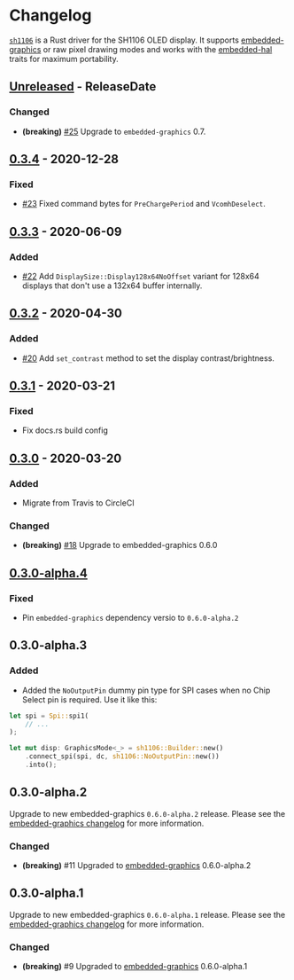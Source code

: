 # Changelog

[`sh1106`](https://crates.io/crates/sh1106) is a Rust driver for the SH1106 OLED display. It supports
[embedded-graphics](https://crates.io/crates/embedded-graphics) or raw pixel drawing modes and works
with the [embedded-hal](crates.io/crates/embedded-hal) traits for maximum portability.

<!-- next-header -->

## [Unreleased] - ReleaseDate

### Changed

- **(breaking)** [#25](https://github.com/jamwaffles/sh1106/pull/25) Upgrade to `embedded-graphics` 0.7.

## [0.3.4] - 2020-12-28

### Fixed

- [#23](https://github.com/jamwaffles/sh1106/pull/23) Fixed command bytes for `PreChargePeriod` and `VcomhDeselect`.

## [0.3.3] - 2020-06-09

### Added

- [#22](https://github.com/jamwaffles/sh1106/pull/22) Add `DisplaySize::Display128x64NoOffset` variant for 128x64 displays that don't use a 132x64 buffer internally.

## [0.3.2] - 2020-04-30

### Added

- [#20](https://github.com/jamwaffles/sh1106/pull/20) Add `set_contrast` method to set the display contrast/brightness.

## [0.3.1] - 2020-03-21

### Fixed

- Fix docs.rs build config

## [0.3.0] - 2020-03-20

### Added

- Migrate from Travis to CircleCI

### Changed

- **(breaking)** [#18](https://github.com/jamwaffles/sh1106/pull/18) Upgrade to embedded-graphics 0.6.0

## [0.3.0-alpha.4]

### Fixed

- Pin `embedded-graphics` dependency versio to `0.6.0-alpha.2`

## 0.3.0-alpha.3

### Added

- Added the `NoOutputPin` dummy pin type for SPI cases when no Chip Select pin is required. Use it like this:

```rust
let spi = Spi::spi1(
    // ...
);

let mut disp: GraphicsMode<_> = sh1106::Builder::new()
    .connect_spi(spi, dc, sh1106::NoOutputPin::new())
    .into();
```

## 0.3.0-alpha.2

Upgrade to new embedded-graphics `0.6.0-alpha.2` release. Please see the [embedded-graphics changelog](https://github.com/jamwaffles/embedded-graphics/blob/c0ed1700635f307a4c5114fec1769147878fd584/CHANGELOG.md) for more information.

### Changed

- **(breaking)** #11 Upgraded to [embedded-graphics](https://crates.io/crates/embedded-graphics) 0.6.0-alpha.2

## 0.3.0-alpha.1

Upgrade to new embedded-graphics `0.6.0-alpha.1` release. Please see the [embedded-graphics changelog](https://github.com/jamwaffles/embedded-graphics/blob/embedded-graphics-v0.6.0-alpha.1/CHANGELOG.md) for more information.

### Changed

- **(breaking)** #9 Upgraded to [embedded-graphics](https://crates.io/crates/embedded-graphics) 0.6.0-alpha.1

<!-- next-url -->

[unreleased]: https://github.com/jamwaffles/sh1106/compare/v0.3.4...HEAD
[0.3.4]: https://github.com/jamwaffles/sh1106/compare/v0.3.3...v0.3.4
[0.3.3]: https://github.com/jamwaffles/sh1106/compare/v0.3.2...v0.3.3
[0.3.2]: https://github.com/jamwaffles/sh1106/compare/v0.3.1...v0.3.2
[0.3.1]: https://github.com/jamwaffles/sh1106/compare/v0.3.0...v0.3.1
[0.3.0]: https://github.com/jamwaffles/sh1106/compare/v0.3.0-alpha.4...v0.3.0
[0.3.0-alpha.4]: https://github.com/jamwaffles/sh1106/compare/v0.3.0-alpha.3...v0.3.0-alpha.4
[0.3.0-alpha.3]: https://github.com/jamwaffles/sh1106/compare/v0.3.0-alpha.2...v0.3.0-alpha.3
